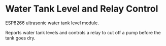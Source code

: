 # Water Tank Level and Relay Control

ESP8266 ultrasonic water tank level module.

Reports water tank levels and controls a relay to cut off a pump before the
tank goes dry.
